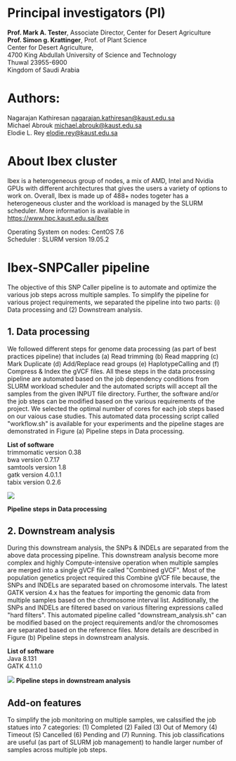 

# Principal investigators (PI)
**Prof. Mark A. Tester**, Associate Director, Center for Desert Agriculture <br/>
**Prof. Simon g. Krattinger**, Prof. of Plant Science <br/>
Center for Desert Agriculture, <br/>
4700 King Abdullah University of Science and Technology <br/>
Thuwal 23955-6900 <br/>
Kingdom of Saudi Arabia <br/>


# Authors:
Nagarajan Kathiresan <nagarajan.kathiresan@kaust.edu.sa> <br/>
Michael Abrouk <michael.abrouk@kaust.edu.sa> <br/>
Elodie L. Rey <elodie.rey@kaust.edu.sa> <br/>


# About Ibex cluster

Ibex is a heterogeneous group of nodes, a mix of AMD, Intel and Nvidia GPUs with different architectures that gives the users a variety of options to work on. Overall, Ibex is made up of 488+ nodes togeter has a heterogeneous cluster and the workload is managed by the SLURM scheduler. More information is available in https://www.hpc.kaust.edu.sa/ibex <br/>

Operating System on nodes: CentOS 7.6 <br/>
Scheduler : SLURM version 19.05.2 <br/>



# Ibex-SNPCaller pipeline

The objective of this SNP Caller pipeline is to automate and optimize the various job steps across multiple samples. To simplify the pipeline for various project requirements, we separated the pipeline into two parts: (i) Data processing and (2) Downstream analysis. <br/> 

## 1. Data processing 

We followed different steps for genome data processing (as part of best practices pipeline) that includes (a) Read trimming (b) Read mappring (c) Mark Duplicate (d) Add/Replace read groups (e) HaplotypeCalling and (f) Compress & Index the gVCF files. All these steps in the data processing pipeline are automated based on the job dependency conditions from SLURM workload scheduler and the automated scripts will accept all the samples from the given INPUT file directory. Further, the software and/or the job steps can be modified based on the various requirements of the project. We selected the optimal number of cores for each job steps based on our vaious case studies. This automated data processing script called "workflow.sh" is available for your experiments and the pipeline stages are demonstrated in Figure (a) Pipeline steps in Data processing.     

**List of software** <br/>
trimmomatic version 0.38 <br/>
bwa version 0.7.17  <br/>
samtools version 1.8 <br/>
gatk version 4.0.1.1 <br/>
tabix version 0.2.6 <br/>

![](https://www.hpc.kaust.edu.sa/sites/default/files/files/public/workflows/HaplotypeCaller_workflow.png)

**Pipeline steps in Data processing**


## 2. Downstream analysis
During this downstream analysis, the SNPs & INDELs are separated from the above data processing pipeline. This downstream analysis become more complex and highly Compute-intensive operation when multiple samples are merged into a single gVCF file called "Combined gVCF". Most of the population genetics project required this Combine gVCF file because, the SNPs and INDELs are separated based on chromosome intervals. The latest GATK version 4.x has the featues for importing the genomic data from multiple samples based on the chromosome interval list. Additionally, the SNPs and INDELs are filtered based on various filtering expressions called "hard filters". This automated pipeline called "downstream_analysis.sh" can be modified based on the project requirements and/or the chromosomes are separated based on the reference files. More details are described in Figure (b) Pipeline steps in downstream analysis.      

**List of software** <br/>
Java 8.131 <br/>
GATK 4.1.1.0 <br/>

![](https://www.hpc.kaust.edu.sa/sites/default/files/files/public/workflows/Downstream.png)
**Pipeline steps in downstream analysis**

## Add-on features
To simplify the job monitoring on multiple samples, we calssified the job statues into 7 categories: (1) Completed (2) Failed (3) Out of Memory (4) Timeout (5) Cancelled (6) Pending and (7) Running. This job classifications are useful (as part of SLURM job management) to handle larger number of samples across multiple job steps. <br/>

